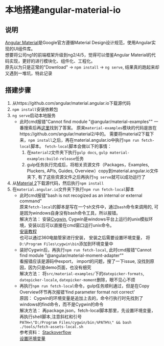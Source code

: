 # 本地搭建angular-material-io

## 说明
[Angular Material](https://material.angular.io/)是Google官方遵循Material Design设计规范，使用Angular实现的UI组件库。  
想要将公司ng1的前端框架升级到ng2/4/5，觉得可以借鉴Angular Material的代码实现，更好的进行模块化、组件化、工程化。  
原先以为只是正常的"Download" -> `npm install` -> `ng serve`, 结果真的跑起来却又遇到一堆坑，特此记录  

## 搭建步骤
1. 从https://github.com/angular/material.angular.io下载源代码
2. `npm install`安装依赖包
3. `ng serve`启动本地服务
   - 此时cmd报错"Cannot find module "@angular/material-examples""
     一番搜索后再[这里](https://github.com/angular/material.angular.io/issues/264)找到了答案。 原来`material-examples`模块的代码是放在https://github.com/angular/material2/中的。
     需要将material2下载下来，`npm install`之后，再在material.angular.io中执行`npm run fetch-local`脚本。
     `fetch-local`脚本会做以下的事情：
     1) 在`material2`文件夹下执行`gulp docs`, `gulp material-examples:build-release`任务
     2) gulp任务执行完成后，将相关资源文件（Packages，Examples, Pluckers, APIs, Guides, Overview）copy到material.angular.io文件夹下, 有了这些资源文件之后再执行`ng serve`就可以成功运行了
4. 从[Material 2](https://github.com/angular/material2/)下载源代码，然后执行`npm install`
5. 在`material.angular.io`文件夹下执行`npm run fetch-local`脚本
   - 此时cmd报错"bash is not recogized as an internal or external command"  
     原来`fetch-local`的脚本是写在一个sh文件中，通过`bash`命令来调用的, 可是因为windows自身没有bash命令工具，所以报错。  
     解决方法： 安装[Cygwin](https://www.cygwin.com/), Cygwin是windows平台上运行的unix模拟环境，安装以后可以直接在cmd窗口运行unix命令。  
     [安装教程](是windows平台上运行的unix模拟环境)  
     也可以通过360电脑管家进行安装， 安装之后需要设置环境变量， 将`D:\Program Files\cygwin\bin`添加到环境变量中  
   - 装好Cygwin后，再执行`npm run fetch-local`, 此时cmd报错"Cannot find module "@angular/material-moment-adapter""  
     看报错应该是源码中export， import的问题，搜了一下issue, 没找到原因，因为只是demo页面，也没有细究  
     解决方法： 将`src/material-examples/`下的`datepicker-formats`, `datepicker-locale`, `datepicker-moment`删除，眼不见心不烦  
   - 再执行`npm run fetch-local`命令，gulp任务顺利通过，但是在Copy Overview环节再次报错'find parameter format not correct'  
     原因： Cygwin的环境变量是追加上去的，命令行执行时先找到了windows的find命令，而不是Cygwin的命令  
     解决方法： 再package.json，fetch-local脚本那里，先设置环境变量，再执行shell脚本,注意斜杠和引号  
               `PATH=\"D:/Program Files/cygwin/bin;%PATH%\" && bash ./tools/fetch-assets-local.sh`  
     参考资料： [Stackoverflow](https://stackoverflow.com/questions/3918341/find-parameter-format-not-correct)  
               [设置环境变量](https://www.91r.net/ask/4643117.html)  
